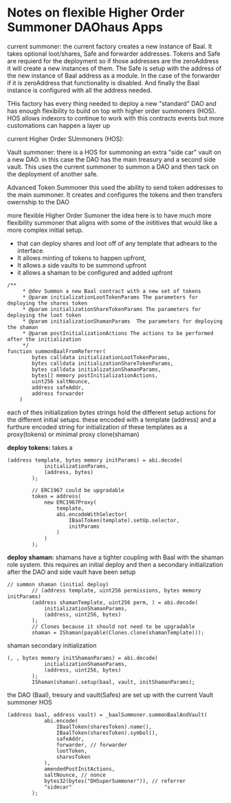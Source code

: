 # Notes on flexible Higher Order Summoner DAOhaus Apps


current summoner:
the current factory creates a new instance of Baal. It takes optional loot/shares, Safe and forwarder addresses. Tokens and Safe are requierd for the deployment so if those addresses are the zeroAddress it will create a new instances of them. The Safe is setup with the address of the new instance of Baal address as a module. In the case of the forwarder if it is zeroAddress that functionality is disabled. And finally the Baal instance is configured with all the address needed.

THis factory has every thing needed to deploy a new "standard" DAO and has enough flexibility to build on top with higher order summoners (HOS). HOS allows indexors to continue to work with this contracts events but more customations can happen a layer up

current Higher Order SUmmoners (HOS):

Vault summoner: there is a HOS for summoning an extra "side car" vault on a new DAO. in this case the DAO has the main treasury and a second side vault. This uses the current summoner to summon a DAO and then tack on the deployment of another safe.

Advanced Token Summoner
this used the ability to send token addresses to the main summoner. It creates and configures the tokens and then transfers owernship to the DAO

more flexible Higher Order Sumoner
the idea here is to have much more flexibility summoner that aligns with some of the inititives that would like a more complex initial setup.

- that can deploy shares and loot off of any template that adhears to the interface. 
- It allows minting of tokens to happen upfront,
- It allows a side vaults to be summond upfront
- it allows a shaman to be configured and added upfront

```
/**
     * @dev Summon a new Baal contract with a new set of tokens
     * @param initializationLootTokenParams The parameters for deploying the shares token
     * @param initializationShareTokenParams The parameters for deploying the loot token
     * @param initializationShamanParams  The parameters for deploying the shaman
     * @param postInitializationActions The actions to be performed after the initialization
     */
function summonBaalFromReferrer(
        bytes calldata initializationLootTokenParams,
        bytes calldata initializationShareTokenParams,
        bytes calldata initializationShamanParams,
        bytes[] memory postInitializationActions,
        uint256 saltNounce,
        address safeAddr,
        address forwarder
    )
```
    
each of thes initialization bytes strings hold the different setup actions for the different initial setups. these encoded with a template (address) and a furthure encoded string for initialization of these templates as a proxy(tokens) or minimal proxy clone(shaman)

**deploy tokens:**
takes a 

```
(address template, bytes memory initParams) = abi.decode(
            initializationParams,
            (address, bytes)
        );
        
        // ERC1967 could be upgradable
        token = address(
            new ERC1967Proxy(
                template,
                abi.encodeWithSelector(
                    IBaalToken(template).setUp.selector,
                    initParams
                )
            )
        );
```

**deploy shaman:**
shamans have a tighter coupling with Baal with the shaman role system. this requires an initial deploy and then a secondary initialization after the DAO and side vault have been setup
    
```
// summon shaman (initial deploy)
        // (address template, uint256 permissions, bytes memory initParams)
        (address shamanTemplate, uint256 perm, ) = abi.decode(
            initializationShamanParams,
            (address, uint256, bytes)
        );
        // Clones because it should not need to be upgradable
        shaman = IShaman(payable(Clones.clone(shamanTemplate)));

```
shaman secondary initialization
```
(, , bytes memory initShamanParams) = abi.decode(
            initializationShamanParams,
            (address, uint256, bytes)
        );
        IShaman(shaman).setup(baal, vault, initShamanParams);
```

the DAO (Baal), tresury and vault(Safes) are set up with the current Vault summoner HOS
```
(address baal, address vault) = _baalSummoner.summonBaalAndVault(
            abi.encode(
                IBaalToken(sharesToken).name(),
                IBaalToken(sharesToken).symbol(),
                safeAddr,
                forwarder, // forwarder
                lootToken,
                sharesToken
            ),
            amendedPostInitActions,
            saltNounce, // nonce
            bytes32(bytes("DHSuperSummoner")), // referrer
            "sidecar"
        );
```

